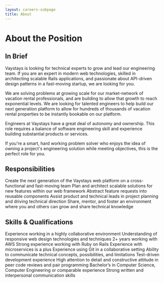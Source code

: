 ```yaml
---
layout: careers-subpage
title: About
---
```


# About the Position
## In Brief
Vaystays is looking for technical experts to grow and lead our engineering team. If you are an expert in modern web technologies, skilled in architecting scalable Rails applications, and passionate about API-driven design patterns in a fast-moving startup, we are looking for you.

We are solving problems at growing scale for our market-network of vacation rental professionals, and are building to allow that growth to reach exponential levels. We are looking for talented engineers to help build our next generation platform to allow for hundreds of thousands of vacation rental properties to be instantly bookable on our platform.

Engineers at Vaystays have a great deal of autonomy and ownership. This role requires a balance of software engineering skill and experience building substantial products or services.

If you're a smart, hard working problem solver who enjoys the idea of owning a project's engineering solution while meeting objectives, this is the perfect role for you.

## Responsibilities
Create the next generation of the Vaystays web platform on a cross-functional and fast-moving team
Plan and architect scalable solutions for new features within our web framework
Abstract feature requests into reusable components
Assist product and technical leads in project planning and driving technical direction
Share, mentor, and foster an environment where you and others can grow and share technical knowledge

## Skills & Qualifications
Experience working in a highly collaborative environment
Understanding of responsive web design technologies and techniques
2+ years working with AWS
Strong experience working with Ruby on Rails
Experience with microservices is a plus
Experience using Git in a collaborative setting
Ability to communicate technical concepts, possibilities, and limitations
Test-driven development experience
High attention to detail and constructive attitude in peer code reviews and pair programming
Bachelor’s in Computer Science, Computer Engineering or comparable experience
Strong written and interpersonal communication skills
